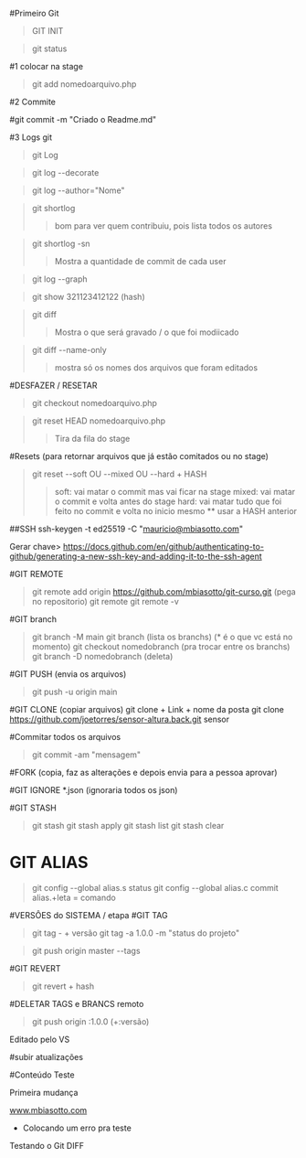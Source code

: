 #Primeiro Git
>GIT INIT

> git status

#1 colocar na stage

> git add nomedoarquivo.php

#2 Commite

#git commit -m "Criado o Readme.md"

#3 Logs git
> git Log

> git log --decorate

> git log --author="Nome"

> git shortlog
>> bom para ver quem contribuiu, pois lista todos os autores

> git shortlog -sn
>> Mostra a quantidade de commit de cada user

> git log --graph

> git show 321123412122 (hash)

> git diff
>> Mostra o que será gravado / o que foi modiicado

> git diff --name-only
>> mostra só os nomes dos arquivos que foram editados


#DESFAZER / RESETAR  
> git checkout nomedoarquivo.php

> git reset HEAD nomedoarquivo.php
>> Tira da fila do stage

#Resets (para retornar arquivos que já estão comitados ou no stage)
> git reset --soft    OU     --mixed    OU     --hard   + HASH
>> soft: vai matar o commit mas vai ficar na stage
>> mixed: vai matar o commit e volta antes do stage
>> hard: vai matar tudo que foi feito no commit e volta no inicio mesmo
>> ** usar a HASH anterior



##SSH
ssh-keygen -t ed25519 -C "mauricio@mbiasotto.com"

Gerar chave>
https://docs.github.com/en/github/authenticating-to-github/generating-a-new-ssh-key-and-adding-it-to-the-ssh-agent


#GIT REMOTE
> git remote add origin https://github.com/mbiasotto/git-curso.git  (pega no repositorio)
> git remote
> git remote -v

#GIT branch
> git branch -M main
> git branch (lista os branchs) (* é o que vc está no momento)
> git checkout nomedobranch (pra trocar entre os branchs)
> git branch -D nomedobranch (deleta)

#GIT PUSH (envia os arquivos)
> git push -u origin main


#GIT CLONE (copiar arquivos)
git clone    + Link +    nome da posta
git clone https://github.com/joetorres/sensor-altura.back.git sensor


#Commitar todos os arquivos
> git commit -am "mensagem"



#FORK (copia, faz as alterações e depois envia para a pessoa aprovar)


#GIT IGNORE
*.json (ignoraria todos os json)


#GIT STASH
> git stash
> git stash apply
> git stash list
> git stash clear

# GIT ALIAS
> git config --global alias.s status
> git config --global alias.c commit
> alias.+leta = comando

#VERSÔES do SISTEMA / etapa
#GIT TAG
> git tag - + versão
> git tag -a 1.0.0 -m "status do projeto"

> git push origin master --tags

#GIT REVERT
> git revert + hash


#DELETAR TAGS e BRANCS remoto
> git push origin :1.0.0 (+:versão)

Editado pelo VS


#subir atualizações

#Conteúdo Teste

Primeira mudança

www.mbiasotto.com



- Colocando um erro pra teste




Testando o Git DIFF